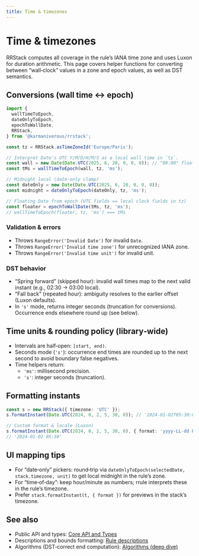 ```yaml
---
title: Time & timezones
---
```


# Time & timezones

RRStack computes all coverage in the rule’s IANA time zone and uses Luxon for duration arithmetic. This page covers helper functions for converting between “wall‑clock” values in a zone and epoch values, as well as DST semantics.

## Conversions (wall time ↔ epoch)

```ts
import {
  wallTimeToEpoch,
  dateOnlyToEpoch,
  epochToWallDate,
  RRStack,
} from '@karmaniverous/rrstack';

const tz = RRStack.asTimeZoneId('Europe/Paris');

// Interpret Date’s UTC Y/M/D/H/M/S as a local wall time in `tz`.
const wall = new Date(Date.UTC(2025, 6, 20, 9, 0, 0)); // "09:00" floating time-of-day
const tMs = wallTimeToEpoch(wall, tz, 'ms');

// Midnight local (date-only clamp)
const dateOnly = new Date(Date.UTC(2025, 6, 20, 0, 0, 0));
const midnight = dateOnlyToEpoch(dateOnly, tz, 'ms');

// Floating Date from epoch (UTC fields == local clock fields in tz)
const floater = epochToWallDate(tMs, tz, 'ms');
// wallTimeToEpoch(floater, tz, 'ms') === tMs
```

### Validation & errors

- Throws `RangeError('Invalid Date')` for invalid `Date`.
- Throws `RangeError('Invalid time zone')` for unrecognized IANA zone.
- Throws `RangeError('Invalid time unit')` for invalid unit.

### DST behavior

- “Spring forward” (skipped hour): invalid wall times map to the next valid instant (e.g., 02:30 → 03:00 local).
- “Fall back” (repeated hour): ambiguity resolves to the earlier offset (Luxon defaults).
- In `'s'` mode, returns integer seconds (truncation for conversions). Occurrence ends elsewhere round up (see below).

## Time units & rounding policy (library‑wide)

- Intervals are half‑open: `[start, end)`.
- Seconds mode (`'s'`): occurrence end times are rounded up to the next second to avoid boundary false negatives.
- Time helpers return:
  - `'ms'`: millisecond precision.
  - `'s'`: integer seconds (truncation).

## Formatting instants

```ts
const s = new RRStack({ timezone: 'UTC' });
s.formatInstant(Date.UTC(2024, 0, 2, 5, 30, 0)); // '2024-01-02T05:30:00Z'

// Custom format & locale (Luxon)
s.formatInstant(Date.UTC(2024, 0, 2, 5, 30, 0), { format: 'yyyy-LL-dd HH:mm' });
// '2024-01-02 05:30'
```

## UI mapping tips

- For “date‑only” pickers: round‑trip via `dateOnlyToEpoch(selectedDate, stack.timezone, unit)` to get local midnight in the rule’s zone.
- For “time‑of‑day”: keep hour/minute as numbers; rrule interprets these in the rule’s timezone.
- Prefer `stack.formatInstant(t, { format })` for previews in the stack’s timezone.

## See also

- Public API and types: [Core API and Types](./api.md)
- Descriptions and bounds formatting: [Rule descriptions](./descriptions.md)
- Algorithms (DST‑correct end computation): [Algorithms (deep dive)](./algorithms.md)
